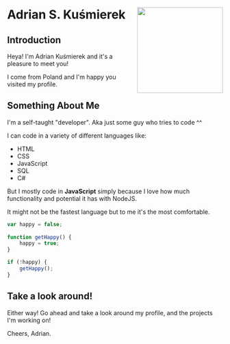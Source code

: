 # Adrian S. Kuśmierek <img align="right" width="200" height="200" src="https://media.discordapp.net/attachments/985156774262898708/988950691957575741/happyBlep.png">
## Introduction
Heya! I'm Adrian Kuśmierek and it's a pleasure to meet you!

I come from Poland and I'm happy you visited my profile.
## Something About Me
I'm a self-taught "developer". Aka just some guy who tries to code ^^

I can code in a variety of different languages like:
- HTML
- CSS
- JavaScript
- SQL
- C#

But I mostly code in <b>JavaScript</b> simply because I love how much functionality and potential it has with NodeJS.

It might not be the fastest language but to me it's the most comfortable.

```js
var happy = false;
	
function getHappy() {
	happy = true;
}

if (!happy) {
	getHappy();
}
```
## Take a look around!
Either way! Go ahead and take a look around my profile, and the projects I'm working on!

Cheers,
Adrian.
